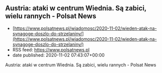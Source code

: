 ## Austria: ataki w centrum Wiednia. Są zabici, wielu rannych - Polsat News
 - [https://www.polsatnews.pl/wiadomosc/2020-11-02/wieden-atak-na-synagoge-doszlo-do-strzelaniny/](https://www.polsatnews.pl/wiadomosc/2020-11-02/wieden-atak-na-synagoge-doszlo-do-strzelaniny/)
 - RSS feed: https://www.polsatnews.pl
 - date published: 2020-11-02 07:43:07+00:00

Austria: ataki w centrum Wiednia. Są zabici, wielu rannych - Polsat News

